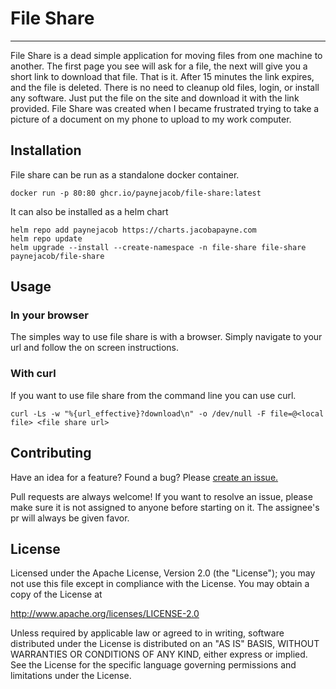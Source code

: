 # File Share

---

File Share is a dead simple application for moving files from one machine to another.  The first page you see will ask for a file, the next will give you a short link to download that file.  That is it. After 15 minutes the link expires, and the file is deleted.  There is no need to cleanup old files, login, or install any software.  Just put the file on the site and download it with the link provided.  File Share was created when I became frustrated trying to take a picture of a document on my phone to upload to my work computer.

## Installation

File share can be run as a standalone docker container.

```shell
docker run -p 80:80 ghcr.io/paynejacob/file-share:latest
```

It can also be installed as a helm chart

```shell
helm repo add paynejacob https://charts.jacobapayne.com
helm repo update
helm upgrade --install --create-namespace -n file-share file-share paynejacob/file-share
```

## Usage

### In your browser

The simples way to use file share is with a browser.  Simply navigate to your url and follow the on screen instructions.

### With curl

If you want to use file share from the command line you can use curl.

```shell
curl -Ls -w "%{url_effective}?download\n" -o /dev/null -F file=@<local file> <file share url>
```

## Contributing

Have an idea for a feature? Found a bug? Please [create an issue.](https://github.com/paynejacob/file-share/issues/new)

Pull requests are always welcome!  If you want to resolve an issue, please make sure it is not assigned to anyone before starting on it.  The assignee's pr will always be given favor.

## License

Licensed under the Apache License, Version 2.0 (the "License"); you may not use this file except in compliance with the License. You may obtain a copy of the License at

http://www.apache.org/licenses/LICENSE-2.0

Unless required by applicable law or agreed to in writing, software distributed under the License is distributed on an "AS IS" BASIS, WITHOUT WARRANTIES OR CONDITIONS OF ANY KIND, either express or implied. See the License for the specific language governing permissions and limitations under the License.
